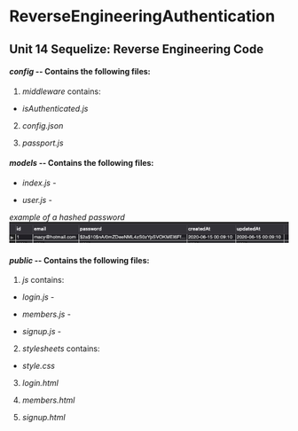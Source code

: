 # ReverseEngineeringAuthentication
## Unit 14 Sequelize: Reverse Engineering Code

#### ***config*** -- Contains the following files:
1. *middleware* contains:

- *isAuthenticated.js* 

2. *config.json* 

3. *passport.js* 

#### ***models*** -- Contains the following files:
- *index.js* - 

- *user.js* - 

*example of a hashed password*
![hashedpassword](hshdPsswrdEx.png)

#### ***public*** -- Contains the following files:
1.  *js* contains:
- *login.js* -

- *members.js* - 

- *signup.js* - 

2. *stylesheets* contains:

- *style.css* 

3. *login.html* 

4. *members.html* 

5. *signup.html* 